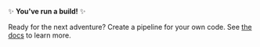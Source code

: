✨ **You've run a build!** ✨

Ready for the next adventure? Create a pipeline for your own code. See [the docs](https://buildkite.com/docs/pipelines/create-your-own) to learn more.